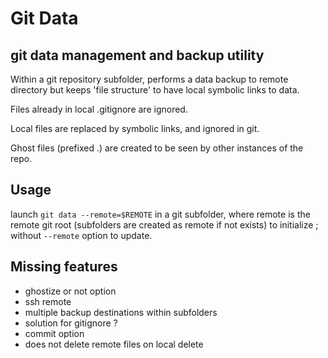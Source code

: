 # Git Data

## git data management and backup utility

Within a git repository subfolder, performs a data backup to remote directory
but keeps 'file structure' to have local symbolic links to data.

Files already in local .gitignore are ignored.

Local files are replaced by symbolic links, and ignored in git.

Ghost files (prefixed .) are created to be seen by other instances of the repo.

## Usage

   launch `git data --remote=$REMOTE` in a git subfolder, where remote is the remote git root (subfolders are created as remote if not exists) to initialize ; without `--remote` option to update.

## Missing features

* ghostize or not option
* ssh remote
* multiple backup destinations within subfolders
* solution for gitignore ?
* commit option
* does not delete remote files on local delete
